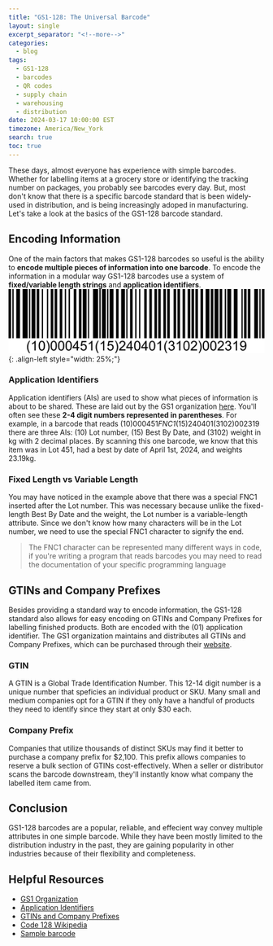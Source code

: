 ```yaml
---
title: "GS1-128: The Universal Barcode"
layout: single
excerpt_separator: "<!--more-->"
categories:
  - blog
tags:
  - GS1-128
  - barcodes
  - QR codes
  - supply chain
  - warehousing
  - distribution
date: 2024-03-17 10:00:00 EST
timezone: America/New_York
search: true
toc: true
---
```


These days, almost everyone has experience with simple barcodes. Whether for labelling items at a grocery store or identifying the tracking number on packages, you probably see barcodes every day. But, most don't know that there is a specific barcode standard that is been widely-used in distribution, and is being increasingly adoped in manufacturing. Let's take a look at the basics of the GS1-128 barcode standard.

## Encoding Information
One of the main factors that makes GS1-128 barcodes so useful is the ability to **encode multiple pieces of information into one barcode**. To encode the information in a modular way GS1-128 barcodes use a system of **fixed/variable length strings** and **application identifiers**.
![styled-image](/assets/images/gs1BarcodeExample.png "This is some hover text"){: .align-left style="width: 25%;"}
### Application Identifiers
Application identifiers (AIs) are used to show what pieces of information is about to be shared. These are laid out by the GS1 organization [here](https://ref.gs1.org/ai/). You'll often see these **2-4 digit numbers represented in parentheses**. For example, in a barcode that reads (10)000451*FNC1*(15)240401(3102)002319 there are three AIs: (10) Lot number, (15) Best By Date, and (3102) weight in kg with 2 decimal places. By scanning this one barcode, we know that this item was in Lot 451, had a best by date of April 1st, 2024, and weights 23.19kg.
### Fixed Length vs Variable Length
You may have noticed in the example above that there was a special FNC1 inserted after the Lot number. This was necessary because unlike the fixed-length Best By Date and the weight, the Lot number is a variable-length attribute. Since we don't know how many characters will be in the Lot number, we need to use the special FNC1 character to signify the end.
>The FNC1 character can be represented many different ways in code, if you're writing a program that reads barcodes you may need to read the documentation of your specific programming language

## GTINs and Company Prefixes
Besides providing a standard way to encode information, the GS1-128 standard also allows for easy encoding on GTINs and Company Prefixes for labelling finished products. Both are encoded with the (01) application identifier. The GS1 organization maintains and distributes all GTINs and Company Prefixes, which can be purchased through their [website](https://www.gs1us.org/upcs-barcodes-prefixes/how-to-get-a-upc-barcode).
### GTIN
A GTIN is a Global Trade Identification Number. This 12-14 digit number is a unique number that speficies an individual product or SKU. Many small and medium companies opt for a GTIN if they only have a handful of products they need to identify since they start at only $30 each.
### Company Prefix
Companies that utilize thousands of distinct SKUs may find it better to purchase a company prefix for $2,100. This prefix allows companies to reserve a bulk section of GTINs cost-effectively. When a seller or distributor scans the barcode downstream, they'll instantly know what company the labelled item came from.

## Conclusion
GS1-128 barcodes are a popular, reliable, and effecient way convey multiple attributes in one simple barcode. While they have been mostly limited to the distribution industry in the past, they are gaining popularity in other industries because of their flexibility and completeness.

## Helpful Resources
* [GS1 Organization](https://www.gs1us.org)
* [Application Identifiers](https://ref.gs1.org/ai/)
* [GTINs and Company Prefixes](https://www.gs1us.org/upcs-barcodes-prefixes/how-to-get-a-upc-barcode)
* [Code 128 Wikipedia](https://en.wikipedia.org/wiki/Code_128)
* [Sample barcode](https://barcode.tec-it.com/en/GS1-128?data=10000451%5CF152404013102002319)
